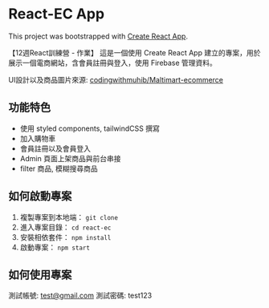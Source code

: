 # React-EC App

This project was bootstrapped with [Create React App](https://github.com/facebook/create-react-app).

【12週React訓練營 - 作業】
這是一個使用 Create React App 建立的專案，用於展示一個電商網站，含會員註冊與登入，使用 Firebase 管理資料。

UI設計以及商品圖片來源: [codingwithmuhib/Maltimart-ecommerce](https://github.com/codingwithmuhib/Maltimart-ecommerce)
## 功能特色

- 使用 styled components, tailwindCSS 撰寫
- 加入購物車 
- 會員註冊以及會員登入
- Admin 頁面上架商品與前台串接
- filter 商品, 模糊搜尋商品

## 如何啟動專案

1. 複製專案到本地端：
`git clone`
2. 進入專案目錄：
`cd react-ec`
3. 安裝相依套件：
`npm install`
4. 啟動專案：
`npm start`

## 如何使用專案

測試帳號: test@gmail.com
測試密碼: test123
